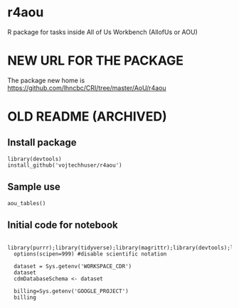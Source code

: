 # r4aou
R package for tasks inside All of Us Workbench  (AllofUs or AOU)


# NEW URL FOR THE PACKAGE

The package new home is https://github.com/lhncbc/CRI/tree/master/AoU/r4aou

# OLD README (ARCHIVED)

## Install package

    library(devtools)
    install_github('vojtechhuser/r4aou')
    
## Sample use

    aou_tables()

## Initial code for notebook

      library(purrr);library(tidyverse);library(magrittr);library(devtools);library(stringr);library(bigrquery);library(glue)
      options(scipen=999) #disable scientific notation

      dataset = Sys.getenv('WORKSPACE_CDR')
      dataset
      cdmDatabaseSchema <- dataset

      billing=Sys.getenv('GOOGLE_PROJECT')
      billing


    
    

